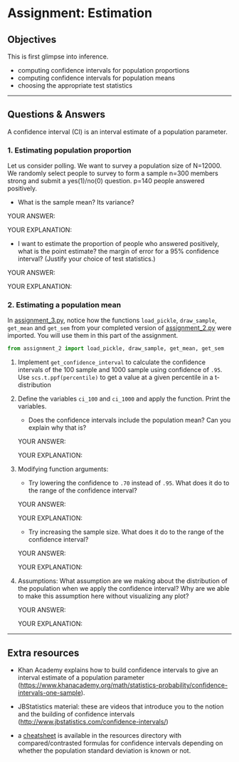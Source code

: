 # Assignment: Estimation

## Objectives
This is first glimpse into inference.

- computing confidence intervals for population proportions
- computing confidence intervals for population means
- choosing the appropriate test statistics

_______________________________________

## Questions & Answers

A	confidence	interval	(CI)	is	an	interval	estimate	of	a	population	parameter.

### 1. Estimating population proportion

Let us consider polling. We want to survey a population size of N=12000. We randomly select people to survey to form a sample n=300 members strong and submit a yes(1)/no(0) question. p=140 people answered positively.

  - What is the sample mean? Its variance?

  YOUR ANSWER:

  YOUR EXPLANATION:   

  - I want to estimate the proportion of people who answered positively, what is the point estimate? the margin of error for a 95% confidence interval? (Justify your choice of test statistics.)

  YOUR ANSWER:

  YOUR EXPLANATION:

### 2. Estimating a population mean

In [assignment_3.py](../code/assignment_3.py), notice how the functions `load_pickle`, `draw_sample`, `get_mean` and `get_sem` from your completed version of [assignment_2.py](../code/assignment_2.py) were imported. You will use them in this part of the assignment.

  ```python
  from assignment_2 import load_pickle, draw_sample, get_mean, get_sem
  ```

1. Implement `get_confidence_interval` to calculate the confidence intervals of the 100 sample and 1000 sample using confidence of `.95`.
  Use `scs.t.ppf(percentile)` to get a value at a given percentile in a t-distribution

2. Define the variables `ci_100` and `ci_1000` and apply the function.
Print the variables.

    - Does the confidence intervals include the population mean? Can you explain
    why that is?

    YOUR ANSWER:

    YOUR EXPLANATION:

3. Modifying function arguments:
    - Try lowering the confidence to `.70` instead of `.95`. What does it do to the range of the confidence interval?

    YOUR ANSWER:

    YOUR EXPLANATION:

    - Try increasing the sample size. What does it do to the range of the confidence interval?

    YOUR ANSWER:

    YOUR EXPLANATION:

4. Assumptions: What assumption are we making about the distribution of the population when we apply the confidence interval? Why are we able to make this assumption here without visualizing any plot?

    YOUR ANSWER:

    YOUR EXPLANATION:

_______________________________________
## Extra resources

- Khan Academy explains how to build confidence intervals to give an interval estimate of a population parameter (https://www.khanacademy.org/math/statistics-probability/confidence-intervals-one-sample).

- JBStatistics material: these are videos that introduce you to the notion and the building of confidence intervals (http://www.jbstatistics.com/confidence-intervals/)

- a [cheatsheet](../resources/CI.pdf) is available in the resources directory with compared/contrasted formulas for confidence intervals depending on whether the population standard deviation is known or not.
